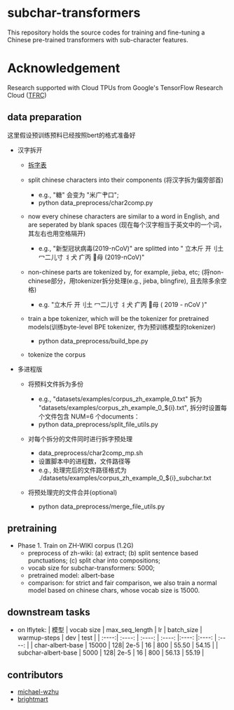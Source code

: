 # subchar-transformers
This repository holds the source codes for training and fine-tuning a Chinese pre-trained transformers with sub-character features.

# Acknowledgement
Research supported with Cloud TPUs from Google's TensorFlow Research Cloud ([TFRC](https://www.tensorflow.org/tfrc))

## data preparation

这里假设预训练预料已经按照bert的格式准备好

 - 汉字拆开
    - [拆字表](https://github.com/kfcd/chaizi/blob/master/chaizi-jt.txt)
    
    - split chinese characters into their components (将汉字拆为偏旁部首) 
        - e.g., "糖" 会变为 "米广肀口";
        - python data_preprocess/char2comp.py
    - now every chinese characters are similar to a word in English, and are seperated by blank spaces (现在每个汉字相当于英文中的一个词，其左右也用空格隔开)
       - e.g., "新型冠状病毒(2019-nCoV)" are splitted into " 立木斤  开刂土  冖二儿寸  丬犬  疒丙  母 (2019-nCoV)"
    - non-chinese parts are tokenized by, for example, jieba, etc; (将non-chinese部分，用tokenizer拆分处理(e.g., jieba, blingfire), 且去除多余空格)
       - e.g. "立木斤 开刂土 冖二儿寸 丬犬 疒丙 母 ( 2019 - nCoV )"

    - train a bpe tokenizer, which will be the tokenizer for pretrained models(训练byte-level BPE tokenizer, 作为预训练模型的tokenizer)
        - python data_preprocess/build_bpe.py
     
    - tokenize the corpus
 
 - 多进程版
    - 将预料文件拆为多份
        - e.g., "datasets/examples/corpus_zh_example_0.txt" 拆为 "datasets/examples/corpus_zh_example_0_${i}.txt", 拆分时设置每个文件包含 NUM=6 个documents： 
        - python data_preprocess/split_file_utils.py
    
    - 对每个拆分的文件同时进行拆字预处理
        - data_preprocess/char2comp_mp.sh
        - 设置脚本中的进程数，文件路径等
        - e.g., 处理完后的文件路径格式为 ./datasets/examples/corpus_zh_example_0_${i}_subchar.txt
    
    - 将预处理完的文件合并(optional)
        - python data_preprocess/merge_file_utils.py 

## pretraining

  - Phase 1. Train on ZH-WIKI corpus (1.2G)
    - preprocess of zh-wiki: (a) extract; (b) split sentence based punctuations; (c) split char into compositions;
    - vocab size for subchar-transformers: 5000;
    - pretrained model: albert-base
    - comparison: for strict and fair comparison, we also train a normal model based on chinese chars, whose vocab size is 15000.

## downstream tasks

  - on Iflytek:
    | 模型 | vocab size |  max_seq_length | lr | batch_size | warmup-steps | dev | test |
    | :----:| :----: | :----: | :----: |:----: |:----: | :----: | 
    | char-albert-base	| 15000 | 128| 2e-5 | 16 | 800 | 55.50 |  54.15  |
    | subchar-albert-base | 5000 | 128| 2e-5 | 16 | 800 | 56.13 |  55.19  |


## contributors

 - [michael-wzhu](https://github.com/michael-wzhu)
 - [brightmart](https://github.com/brightmart)
